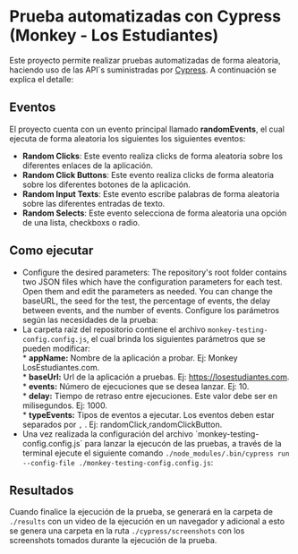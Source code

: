 # Prueba automatizadas con Cypress (Monkey - Los Estudiantes)
Este proyecto permite realizar pruebas automatizadas de forma aleatoria, haciendo uso de las API´s suministradas por [Cypress](https://www.cypress.io/). A continuación se explica el detalle: 

## Eventos 
El proyecto cuenta con un evento principal llamado **randomEvents**, el cual ejecuta de forma aleatoria los siguientes los siguientes eventos:

- **Random Clicks**:
Este evento realiza clicks de forma aleatoria sobre los diferentes enlaces de la aplicación.
- **Random Click Buttons**:
Este evento realiza clicks de forma aleatoria sobre los diferentes botones de la aplicación.
- **Random Input Texts**:
Este evento escribe palabras de forma aleatoria sobre las diferentes entradas de texto.
- **Random Selects**:
Este evento selecciona de forma aleatoria una opción de una lista, checkboxs o radio.

## Como ejecutar
- Configure the desired parameters: The repository's root folder contains two JSON files which have the configuration parameters for each test. Open them and edit the parameters as needed. You can change the baseURL, the seed for the test, the percentage of events, the delay between events, and the number of events.
Configure los parámetros según las necesidades de la prueba: 
- La carpeta raíz del repositorio contiene el archivo `monkey-testing-config.config.js`, el cual brinda los siguientes parámetros que se pueden modificar: 
<br>* **appName:** Nombre de la aplicación a probar. Ej: Monkey LosEstudiantes.com.
<br>* **baseUrl:** Url de la aplicación a pruebas. Ej: https://losestudiantes.com.
<br>* **events:** Número de ejecuciones que se desea lanzar. Ej: 10.
<br>* **delay:** Tiempo de retraso entre ejecuciones. Este valor debe ser en milisegundos. Ej: 1000.
<br>* **typeEvents:** Tipos de eventos a ejecutar. Los eventos deben estar separados por `,` . Ej: randomClick,randomClickButton.
- Una vez realizada la configuración del archivo ´monkey-testing-config.config.js´ para lanzar la ejecucón de las pruebas, a través de la terminal ejecute el siguiente comando `./node_modules/.bin/cypress run --config-file ./monkey-testing-config.config.js`: 


## Resultados
Cuando finalice la ejecución de la prueba, se generará en la carpeta de `./results` con un video de la ejecución en un navegador y adicional a esto se genera una carpeta en la ruta `./cypress/screenshots` con los screenshots tomados durante la ejecución de la prueba.
